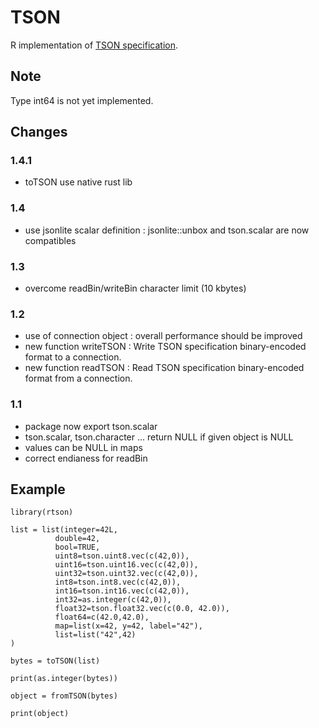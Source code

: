 # TSON

R implementation of [TSON specification](https://github.com/tercen/TSON).

## Note

Type int64 is not yet implemented.

## Changes

### 1.4.1

- toTSON use native rust lib


### 1.4

- use jsonlite scalar definition : jsonlite::unbox and tson.scalar are now compatibles

### 1.3

- overcome readBin/writeBin character limit (10 kbytes)

### 1.2

- use of connection object : overall performance should be improved
- new function writeTSON : Write TSON specification binary-encoded format to a connection.
- new function readTSON : Read TSON specification binary-encoded format from a connection.

### 1.1

- package now export tson.scalar
- tson.scalar, tson.character ... return NULL if given object is NULL
- values can be NULL in maps
- correct endianess for readBin

## Example

```
library(rtson)

list = list(integer=42L,
          double=42,
          bool=TRUE,
          uint8=tson.uint8.vec(c(42,0)),
          uint16=tson.uint16.vec(c(42,0)),
          uint32=tson.uint32.vec(c(42,0)),
          int8=tson.int8.vec(c(42,0)),
          int16=tson.int16.vec(c(42,0)),
          int32=as.integer(c(42,0)),
          float32=tson.float32.vec(c(0.0, 42.0)),
          float64=c(42.0,42.0),
          map=list(x=42, y=42, label="42"),
          list=list("42",42)
)

bytes = toTSON(list)

print(as.integer(bytes))

object = fromTSON(bytes)

print(object)

```
